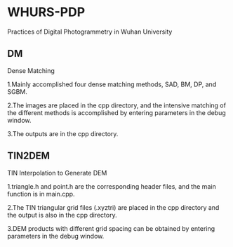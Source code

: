 # WHURS-PDP
 Practices of Digital Photogrammetry in Wuhan University

## DM
Dense Matching

1.Mainly accomplished four dense matching methods, SAD, BM, DP, and SGBM.

2.The images are placed in the cpp directory, and the intensive matching of the different methods is accomplished by entering parameters in the debug window.

3.The outputs are in the cpp directory.

## TIN2DEM
TIN Interpolation to Generate DEM

1.triangle.h and point.h are the corresponding header files, and the main function is in main.cpp.

2.The TIN triangular grid files (.xyztri) are placed in the cpp directory and the output is also in the cpp directory.

3.DEM products with different grid spacing can be obtained by entering parameters in the debug window.
